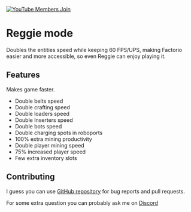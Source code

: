 [![YouTube Members Join](https://img.shields.io/badge/logo-Join-link?style=plastic&logo=Youtube&logoColor=%23FF0000&label=Support%20the%20project&color=%23FF0000&link=https%3A%2F%2Fwww.youtube.com%2Fchannel%2FUC6kQdIS4TJwUURNu0NPoVgw%2Fjoin)](https://www.youtube.com/channel/UC6kQdIS4TJwUURNu0NPoVgw/join)

# Reggie mode

Doubles the entities speed while keeping 60 FPS/UPS, making Factorio easier and more accessible, so even Reggie can enjoy playing it.

## Features

Makes game faster.

- Double belts speed
- Double crafting speed
- Double loaders speed
- Double Inserters speed
- Double bots speed
- Double charging spots in roboports
- 100% extra mining productivity
- Double player mining speed
- 75% increased player speed
- Few extra inventory slots


## Contributing

I guess you can use [GitHub repository](https://github.com/MrTrupen/reggie_mode) for bug reports and pull requests.

For some extra question you can probably ask me on [Discord](https://www.discord.gg/trupen)
